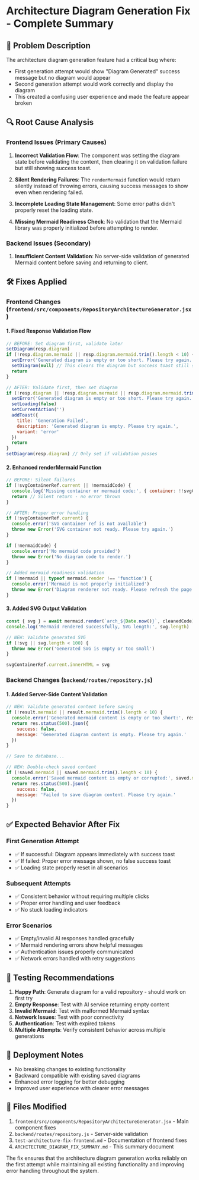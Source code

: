 # Architecture Diagram Generation Fix - Complete Summary

## 🐛 Problem Description

The architecture diagram generation feature had a critical bug where:
- First generation attempt would show "Diagram Generated" success message but no diagram would appear
- Second generation attempt would work correctly and display the diagram
- This created a confusing user experience and made the feature appear broken

## 🔍 Root Cause Analysis

### Frontend Issues (Primary Causes)

1. **Incorrect Validation Flow**: The component was setting the diagram state before validating the content, then clearing it on validation failure but still showing success toast.

2. **Silent Rendering Failures**: The `renderMermaid` function would return silently instead of throwing errors, causing success messages to show even when rendering failed.

3. **Incomplete Loading State Management**: Some error paths didn't properly reset the loading state.

4. **Missing Mermaid Readiness Check**: No validation that the Mermaid library was properly initialized before attempting to render.

### Backend Issues (Secondary)

1. **Insufficient Content Validation**: No server-side validation of generated Mermaid content before saving and returning to client.

## 🛠️ Fixes Applied

### Frontend Changes (`frontend/src/components/RepositoryArchitectureGenerator.jsx`)

#### 1. Fixed Response Validation Flow
```javascript
// BEFORE: Set diagram first, validate later
setDiagram(resp.diagram)
if (!resp.diagram.mermaid || resp.diagram.mermaid.trim().length < 10) {
  setError('Generated diagram is empty or too short. Please try again.')
  setDiagram(null) // This clears the diagram but success toast still shows
  return
}

// AFTER: Validate first, then set diagram
if (!resp.diagram || !resp.diagram.mermaid || resp.diagram.mermaid.trim().length < 10) {
  setError('Generated diagram is empty or too short. Please try again.')
  setLoading(false)
  setCurrentAction('')
  addToast({
    title: 'Generation Failed',
    description: 'Generated diagram is empty. Please try again.',
    variant: 'error'
  })
  return
}
setDiagram(resp.diagram) // Only set if validation passes
```

#### 2. Enhanced renderMermaid Function
```javascript
// BEFORE: Silent failures
if (!svgContainerRef.current || !mermaidCode) {
  console.log('Missing container or mermaid code:', { container: !!svgContainerRef.current, code: !!mermaidCode })
  return // Silent return - no error thrown
}

// AFTER: Proper error handling
if (!svgContainerRef.current) {
  console.error('SVG container ref is not available')
  throw new Error('SVG container not ready. Please try again.')
}

if (!mermaidCode) {
  console.error('No mermaid code provided')
  throw new Error('No diagram code to render.')
}

// Added mermaid readiness validation
if (!mermaid || typeof mermaid.render !== 'function') {
  console.error('Mermaid is not properly initialized')
  throw new Error('Diagram renderer not ready. Please refresh the page and try again.')
}
```

#### 3. Added SVG Output Validation
```javascript
const { svg } = await mermaid.render(`arch_${Date.now()}`, cleanedCode)
console.log('Mermaid rendered successfully, SVG length:', svg.length)

// NEW: Validate generated SVG
if (!svg || svg.length < 100) {
  throw new Error('Generated SVG is empty or too small')
}

svgContainerRef.current.innerHTML = svg
```

### Backend Changes (`backend/routes/repository.js`)

#### 1. Added Server-Side Content Validation
```javascript
// NEW: Validate generated content before saving
if (!result.mermaid || result.mermaid.trim().length < 10) {
  console.error('Generated mermaid content is empty or too short:', result.mermaid)
  return res.status(500).json({
    success: false,
    message: 'Generated diagram content is empty. Please try again.'
  })
}

// Save to database...

// NEW: Double-check saved content
if (!saved.mermaid || saved.mermaid.trim().length < 10) {
  console.error('Saved mermaid content is empty or corrupted:', saved.mermaid)
  return res.status(500).json({
    success: false,
    message: 'Failed to save diagram content. Please try again.'
  })
}
```

## ✅ Expected Behavior After Fix

### First Generation Attempt
- ✅ If successful: Diagram appears immediately with success toast
- ✅ If failed: Proper error message shown, no false success toast
- ✅ Loading state properly reset in all scenarios

### Subsequent Attempts
- ✅ Consistent behavior without requiring multiple clicks
- ✅ Proper error handling and user feedback
- ✅ No stuck loading indicators

### Error Scenarios
- ✅ Empty/invalid AI responses handled gracefully
- ✅ Mermaid rendering errors show helpful messages
- ✅ Authentication issues properly communicated
- ✅ Network errors handled with retry suggestions

## 🧪 Testing Recommendations

1. **Happy Path**: Generate diagram for a valid repository - should work on first try
2. **Empty Response**: Test with AI service returning empty content
3. **Invalid Mermaid**: Test with malformed Mermaid syntax
4. **Network Issues**: Test with poor connectivity
5. **Authentication**: Test with expired tokens
6. **Multiple Attempts**: Verify consistent behavior across multiple generations

## 🚀 Deployment Notes

- No breaking changes to existing functionality
- Backward compatible with existing saved diagrams
- Enhanced error logging for better debugging
- Improved user experience with clearer error messages

## 📝 Files Modified

1. `frontend/src/components/RepositoryArchitectureGenerator.jsx` - Main component fixes
2. `backend/routes/repository.js` - Server-side validation
3. `test-architecture-fix-frontend.md` - Documentation of frontend fixes
4. `ARCHITECTURE_DIAGRAM_FIX_SUMMARY.md` - This summary document

The fix ensures that the architecture diagram generation works reliably on the first attempt while maintaining all existing functionality and improving error handling throughout the system.

